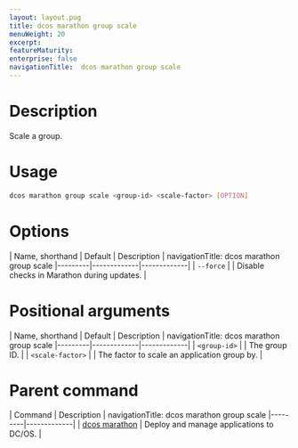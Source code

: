 ```yaml
---
layout: layout.pug
title: dcos marathon group scale
menuWeight: 20
excerpt:
featureMaturity:
enterprise: false
navigationTitle:  dcos marathon group scale
---
```


<!-- This source repo for this topic is https://github.com/dcos/dcos-docs -->


# Description
Scale a group.

# Usage

```bash
dcos marathon group scale <group-id> <scale-factor> [OPTION]
```

# Options

| Name, shorthand | Default | Description |
navigationTitle:  dcos marathon group scale
|---------|-------------|-------------|
| `--force`   |             | Disable checks in Marathon during updates. |

# Positional arguments

| Name, shorthand | Default | Description |
navigationTitle:  dcos marathon group scale
|---------|-------------|-------------|
| `<group-id>`   |             |  The group ID. |
| `<scale-factor>`   |             | The factor to scale an application group by. |

# Parent command

| Command | Description |
navigationTitle:  dcos marathon group scale
|---------|-------------|
| [dcos marathon](/docs/1.10/cli/command-reference/dcos-marathon/) | Deploy and manage applications to DC/OS. |

<!-- # Examples -->
